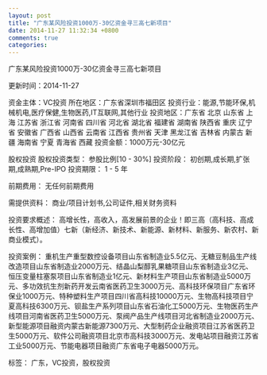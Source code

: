 ```yaml
---
layout: post
title: "广东某风险投资1000万-30亿资金寻三高七新项目"
date: 2014-11-27 11:32:34 +0800
comments: true
categories: 
---
```

广东某风险投资1000万-30亿资金寻三高七新项目



更新时间：2014-11-27

资金主体：VC投资
所在地区：广东省深圳市福田区
投资行业：能源,节能环保,机械机电,医疗保健,生物医药,IT互联网,其他行业
投资地区：广东省 北京 山东省 上海 江苏省 浙江省 河南省 四川省 河北省 湖北省 福建省 湖南省 陕西省 重庆 辽宁省 安徽省 广西省 山西省 云南省 江西省 贵州省 天津 黑龙江省 吉林省 内蒙古 新疆 海南省 宁夏 青海省 西藏
投资金额：1000万元-30亿元

股权投资
股权投资类型：
                            参股比例[10 - 30%] 
                                                                                投资阶段：
                            初创期,成长期,扩张期,成熟期,Pre-IPO 
                                                                                                                                        投资期限：
                            1 - 5 年

前期费用：
无任何前期费用

需提供资料：
商业/项目计划书,公司证件,相关财务资料

投资要求概述：
高增长性，高收入，高发展前景的企业！即三高（高科技、高成长性、高增加值）七新（新经济、新技术、新能源、新材料、新服务、新农村、新商业模式）。

投资案例：
重机生产重型数控设备项目山东省制造业5.5亿元、无糖豆制品生产线改造项目山东省制造业2000万元、结晶山梨醇乳果糖项目山东省制造业3亿元、恒压变量柱塞泵项目山东省制造业1亿元、新材料生产项目山东省制造业5000万元、多功效抗生剂新药开发云南省医药卫生3000万元、高科技环保项目广东省环保业1000万元、特种塑料生产项目四川省高科技10000万元、生物高科技项目宁夏高科技6300万元、钡盐生产系列项目山东省石油化工5000万元、生物医药生产线项目河南省医药卫生5000万元、泵阀产品生产线项目河北省制造业2000万元、新型能源项目融资内蒙古新能源7300万元、大型制药企业融资项目江苏省医药卫生5000万元、软件公司融资项目北京市高科技3000万元、发电站项目融资江苏省工业5000万元、节能电器项目融资广东省电子电器5000万元。

标签：
广东，VC投资，股权投资

